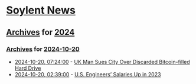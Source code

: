 # [Soylent News](../../../README.md)

## [Archives](../../index.md) for [2024](../index.md)

### [Archives](../../index.md) for [2024-10-20](index.md)

* [2024-10-20, 07:24:00](https://soylentnews.org/article.pl?sid=24/10/18/1824241&from=rss) - [UK Man Sues City Over Discarded Bitcoin-filled Hard Drive](https://soylentnews.org/article.pl?sid=24/10/18/1824241&from=rss)
* [2024-10-20, 02:39:00](https://soylentnews.org/article.pl?sid=24/10/18/2244217&from=rss) - [U.S. Engineers’ Salaries Up in 2023](https://soylentnews.org/article.pl?sid=24/10/18/2244217&from=rss)
